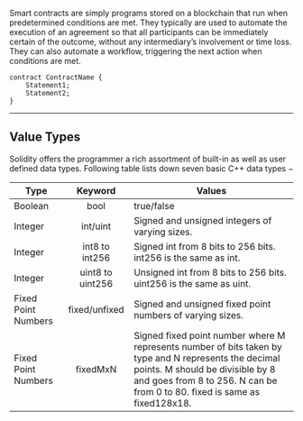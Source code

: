 
Smart contracts are simply programs stored on a blockchain that run when predetermined conditions are met. They typically are used to automate the execution of an agreement so that all participants can be immediately certain of the outcome, without any intermediary’s involvement or time loss. They can also automate a workflow, triggering the next action when conditions are met.

```solidity
contract ContractName {
    Statement1;
    Statement2;
}
```
---

## Value Types

Solidity offers the programmer a rich assortment of built-in as well as user defined data types. Following table lists down seven basic C++ data types −

| Type                |     Keyword      | Values                                                                                                                                                                                                                 |
| ------------------- |:----------------:| ---------------------------------------------------------------------------------------------------------------------------------------------------------------------------------------------------------------------- |
| Boolean             |       bool       | true/false                                                                                                                                                                                                             |
| Integer             |     int/uint     | Signed and unsigned integers of varying sizes.                                                                                                                                                                         |
| Integer             |  int8 to int256  | Signed int from 8 bits to 256 bits. int256 is the same as int.                                                                                                                                                         |
| Integer             | uint8 to uint256 | Unsigned int from 8 bits to 256 bits. uint256 is the same as uint.                                                                                                                                                     |
| Fixed Point Numbers |  fixed/unfixed   | Signed and unsigned fixed point numbers of varying sizes.                                                                                                                                                              |
| Fixed Point Numbers |     fixedMxN     | Signed fixed point number where M represents number of bits taken by type and N represents the decimal points. M should be divisible by 8 and goes from 8 to 256. N can be from 0 to 80. fixed is same as fixed128x18. |
